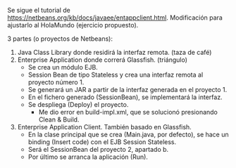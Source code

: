 Se sigue el tutorial de https://netbeans.org/kb/docs/javaee/entappclient.html.
Modificación para ajustarlo al HolaMundo (ejercicio propuesto).

3 partes (o proyectos de Netbeans):
1. Java Class Library donde residirá la interfaz remota. (taza de café)
2. Enterprise Application donde correrá Glassfish. (triángulo)
    * Se crea un módulo EJB.
    * Session Bean de tipo Stateless y crea una interfaz remota al proyecto número 1.
    * Se generará un JAR a partir de la interfaz generada en el proyecto 1.
    * En el fichero generado (SessionBean), se implementará la interfaz.
    * Se despliega (Deploy) el proyecto.
        * Me dio error en build-impl.xml, que se solucionó presionando Clean & Build.
3. Enterprise Application Client. También basado en Glassfish.
    * En la clase principal que se crea (Main.java, por defecto), se hace un binding (Insert code) con el EJB Session Stateless.
    * Será el SessionBean del proyecto 2, apartado b.
    * Por último se arranca la aplicación (Run).
